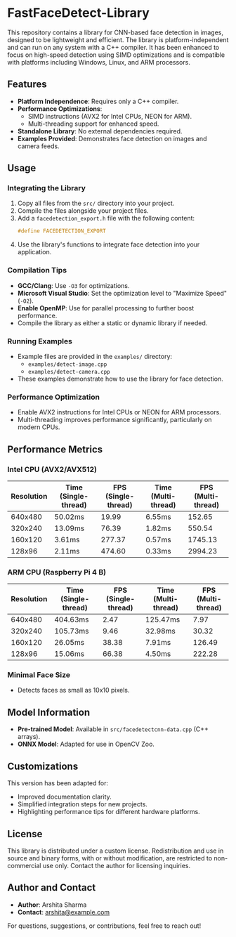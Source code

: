 # FastFaceDetect-Library

This repository contains a library for CNN-based face detection in images, designed to be lightweight and efficient. The library is platform-independent and can run on any system with a C++ compiler. It has been enhanced to focus on high-speed detection using SIMD optimizations and is compatible with platforms including Windows, Linux, and ARM processors.

## Features

- **Platform Independence**: Requires only a C++ compiler.
- **Performance Optimizations**:
  - SIMD instructions (AVX2 for Intel CPUs, NEON for ARM).
  - Multi-threading support for enhanced speed.
- **Standalone Library**: No external dependencies required.
- **Examples Provided**: Demonstrates face detection on images and camera feeds.

## Usage

### Integrating the Library

1. Copy all files from the `src/` directory into your project.
2. Compile the files alongside your project files.
3. Add a `facedetection_export.h` file with the following content:
   ```cpp
   #define FACEDETECTION_EXPORT
   ```
4. Use the library's functions to integrate face detection into your application.

### Compilation Tips

- **GCC/Clang**: Use `-O3` for optimizations.
- **Microsoft Visual Studio**: Set the optimization level to "Maximize Speed" (`-O2`).
- **Enable OpenMP**: Use for parallel processing to further boost performance.
- Compile the library as either a static or dynamic library if needed.

### Running Examples

- Example files are provided in the `examples/` directory:
  - `examples/detect-image.cpp`
  - `examples/detect-camera.cpp`
- These examples demonstrate how to use the library for face detection.

### Performance Optimization

- Enable AVX2 instructions for Intel CPUs or NEON for ARM processors.
- Multi-threading improves performance significantly, particularly on modern CPUs.

## Performance Metrics

### Intel CPU (AVX2/AVX512)

| Resolution | Time (Single-thread) | FPS (Single-thread) | Time (Multi-thread) | FPS (Multi-thread) |
| ---------- | -------------------- | ------------------- | ------------------- | ------------------ |
| 640x480    | 50.02ms              | 19.99               | 6.55ms              | 152.65             |
| 320x240    | 13.09ms              | 76.39               | 1.82ms              | 550.54             |
| 160x120    | 3.61ms               | 277.37              | 0.57ms              | 1745.13            |
| 128x96     | 2.11ms               | 474.60              | 0.33ms              | 2994.23            |

### ARM CPU (Raspberry Pi 4 B)

| Resolution | Time (Single-thread) | FPS (Single-thread) | Time (Multi-thread) | FPS (Multi-thread) |
| ---------- | -------------------- | ------------------- | ------------------- | ------------------ |
| 640x480    | 404.63ms             | 2.47                | 125.47ms            | 7.97               |
| 320x240    | 105.73ms             | 9.46                | 32.98ms             | 30.32              |
| 160x120    | 26.05ms              | 38.38               | 7.91ms              | 126.49             |
| 128x96     | 15.06ms              | 66.38               | 4.50ms              | 222.28             |

### Minimal Face Size

- Detects faces as small as 10x10 pixels.

## Model Information

- **Pre-trained Model**: Available in `src/facedetectcnn-data.cpp` (C++ arrays).
- **ONNX Model**: Adapted for use in OpenCV Zoo.

## Customizations

This version has been adapted for:
- Improved documentation clarity.
- Simplified integration steps for new projects.
- Highlighting performance tips for different hardware platforms.

## License

This library is distributed under a custom license. Redistribution and use in source and binary forms, with or without modification, are restricted to non-commercial use only. Contact the author for licensing inquiries.

## Author and Contact

- **Author**: Arshita Sharma
- **Contact**: [arshita@example.com](mailto:asharm42@vols.utk.edu)

For questions, suggestions, or contributions, feel free to reach out!

